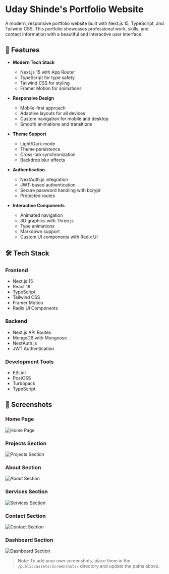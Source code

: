 # Uday Shinde's Portfolio Website

A modern, responsive portfolio website built with Next.js 15, TypeScript, and Tailwind CSS. This portfolio showcases professional work, skills, and contact information with a beautiful and interactive user interface.

## 🚀 Features

- **Modern Tech Stack**
  - Next.js 15 with App Router
  - TypeScript for type safety
  - Tailwind CSS for styling
  - Framer Motion for animations

- **Responsive Design**
  - Mobile-first approach
  - Adaptive layouts for all devices
  - Custom navigation for mobile and desktop
  - Smooth animations and transitions

- **Theme Support**
  - Light/Dark mode
  - Theme persistence
  - Cross-tab synchronization
  - Backdrop blur effects

- **Authentication**
  - NextAuth.js integration
  - JWT-based authentication
  - Secure password handling with bcrypt
  - Protected routes

- **Interactive Components**
  - Animated navigation
  - 3D graphics with Three.js
  - Type animations
  - Markdown support
  - Custom UI components with Radix UI

## 🛠️ Tech Stack

### Frontend
- Next.js 15
- React 19
- TypeScript
- Tailwind CSS
- Framer Motion
- Radix UI Components

### Backend
- Next.js API Routes
- MongoDB with Mongoose
- NextAuth.js
- JWT Authentication

### Development Tools
- ESLint
- PostCSS
- Turbopack
- TypeScript

## 📸 Screenshots

### Home Page
![Home Page](http://udayshinde.in/assets/screenshots/home.png)

### Projects Section
![Projects Section](http://udayshinde.in/assets/screenshots/projects.png)

### About Section
![About Section](http://udayshinde.in/assets/screenshots/about.png)

### Services Section
![Services Section](http://udayshinde.in/assets/screenshots/services.png)

### Contact Section
![Contact Section](http://udayshinde.in/assets/screenshots/contact.png)

### Dashboard Section
![Dashboard Section](http://udayshinde.in/assets/screenshots/dashboard.png)



> Note: To add your own screenshots, place them in the `/public/assets/screenshots/` directory and update the paths above.

